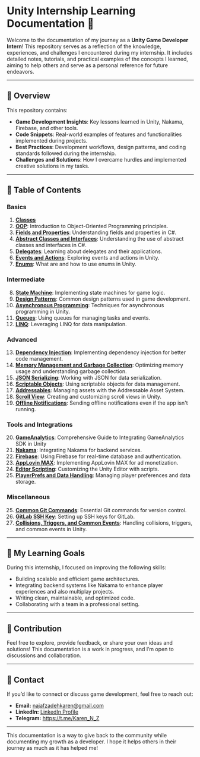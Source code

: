 # Unity Internship Learning Documentation 📘

Welcome to the documentation of my journey as a **Unity Game Developer Intern**! This repository serves as a reflection of the knowledge, experiences, and challenges I encountered during my internship. It includes detailed notes, tutorials, and practical examples of the concepts I learned, aiming to help others and serve as a personal reference for future endeavors.

---

## 📝 Overview

This repository contains:

- **Game Development Insights**: Key lessons learned in Unity, Nakama, Firebase, and other tools.
- **Code Snippets**: Real-world examples of features and functionalities implemented during projects.
- **Best Practices**: Development workflows, design patterns, and coding standards followed during the internship.
- **Challenges and Solutions**: How I overcame hurdles and implemented creative solutions in my tasks.

---

## 📂 Table of Contents

### Basics
1. **[Classes](./Content/Basics/Classes/)**
2. **[OOP](./Content/Basics/OOP/)**: Introduction to Object-Oriented Programming principles.
3. **[Fields and Properties](./Content/Basics/Fields%20and%20Properties/)**: Understanding fields and properties in C#.
4. **[Abstract Classes and Interfaces](./Content/Basics/Interfaces%20and%20abstract%20classes/)**: Understanding the use of abstract classes and interfaces in C#.
5. **[Delegates](./Content/Basics/Delegates/)**: Learning about delegates and their applications.
6. **[Events and Actions](./Content/Basics/Events/)**: Exploring events and actions in Unity.
7. **[Enums](./Content/Basics/Enums/)**: What are and how to use enums in Unity.

### Intermediate
8. **[State Machine](./Content/Intermediate/State%20Machine/)**: Implementing state machines for game logic.
9. **[Design Patterns](./Content/Intermediate/Design-Patterns/)**: Common design patterns used in game development.
10. **[Asynchronous Programming](./Content/Intermediate/Asynchronous%20programming/)**: Techniques for asynchronous programming in Unity.
11. **[Queues](./Content/Intermediate/Queues/)**: Using queues for managing tasks and events.
12. **[LINQ](./Content/Intermediate/LINQ/)**: Leveraging LINQ for data manipulation.

### Advanced
13. **[Dependency Injection](./Content/Advanced/Dependency%20Injection/)**: Implementing dependency injection for better code management.
14. **[Memory Management and Garbage Collection](./Content/Advanced/Memory%20Management%20And%20Garbage%20Collection/)**: Optimizing memory usage and understanding garbage collection.
15. **[JSON Serializing](./Content/Advanced/JSON%20Serializing/)**: Working with JSON for data serialization.
16. **[Scriptable Objects](./Content/Advanced/Scriptable%20Objects/)**: Using scriptable objects for data management.
17. **[Addressables](./Content/Advanced/Addressables/)**: Managing assets with the Addressable Asset System.
18. **[Scroll View](./Content/Advanced/Scroll%20View/)**: Creating and customizing scroll views in Unity.
19. **[Offline Notifications](./Content/Advanced/Offline%20Notification/)**: Sending offline notifications even if the app isn't running.

### Tools and Integrations
20. **[GameAnalytics](./Content/Tools%20and%20Integrations/GameAnalytics/)**: Comprehensive Guide to Integrating GameAnalytics SDK in Unity
20. **[Nakama](./Content/Tools%20and%20Integrations/Nakama/)**: Integrating Nakama for backend services.
21. **[Firebase](./Content/Tools%20and%20Integrations/Firebase/)**: Using Firebase for real-time database and authentication.
22. **[AppLovin MAX](./Content/Tools%20and%20Integrations/AppLovin%20MAX/)**: Implementing AppLovin MAX for ad monetization.
23. **[Editor Scripting](./Content/Tools%20and%20Integrations/Editor%20Scripting%20(GUI)/)**: Customizing the Unity Editor with scripts.
24. **[PlayerPrefs and Data Handling](./Content/Tools%20and%20Integrations/PlayerPrefs/)**: Managing player preferences and data storage.

### Miscellaneous
25. **[Common Git Commands](./Content/Miscellaneous/Common%20Git%20Commands/)**: Essential Git commands for version control.
26. **[GitLab SSH Key](./Content/Miscellaneous/GitLab%20SHH%20key/)**: Setting up SSH keys for GitLab.
27. **[Collisions, Triggers, and Common Events](./Content/Miscellaneous/Collisions%20Triggers%20and%20common%20Events/)**: Handling collisions, triggers, and common events in Unity.

---

## 🚀 My Learning Goals

During this internship, I focused on improving the following skills:

- Building scalable and efficient game architectures.
- Integrating backend systems like Nakama to enhance player experiences and also multiplay projects.
- Writing clean, maintainable, and optimized code.
- Collaborating with a team in a professional setting.

---

## 🤝 Contribution

Feel free to explore, provide feedback, or share your own ideas and solutions! This documentation is a work in progress, and I’m open to discussions and collaboration.

---

## 📧 Contact

If you’d like to connect or discuss game development, feel free to reach out:

- **Email:** [najafzadehkaren@gmail.com](najafzadehkaren@gmail.com)  
- **LinkedIn:** [LinkedIn Profile](www.linkedin.com/in/karen-najafzadeh-13b349200) 
- **Telegram:** https://t.me/Karen_N_Z
---

This documentation is a way to give back to the community while documenting my growth as a developer. I hope it helps others in their journey as much as it has helped me!


